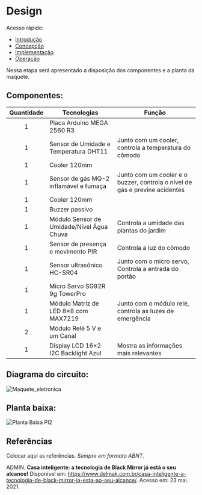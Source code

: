 # Design

Acesso rápido:
  - [Introdução](./README.md)
  - [Concepção](./concepcao.md)
  - [Implementação](./implementacao.md)
  - [Operação](./operacao.md)

Nessa etapa será apresentado a disposição dos componentes e a planta da maquete.

## Componentes:

Quantidade  | Tecnologias | Função
:---------:   | ------   | ------
1           | Placa Arduino MEGA 2560 R3                   |
1           | Sensor de Umidade e Temperatura DHT11        | Junto com um cooler, controla a temperatura do cômodo
1           | Cooler 120mm                                 |
1           | Sensor de gás MQ-2 inflamável e fumaça       | Junto com um cooler e o buzzer, controla o nível de gás e previne acidentes
1           | Cooler 120mm                                 |
1           | Buzzer passivo                               |
1           | Módulo Sensor de Umidade/Nível Água Chuva    | Controla a umidade das plantas do jardim
1           |	Sensor de presença e movimento PIR           | Controla a luz do cômodo
1           | Sensor ultrasônico HC-SR04                   | Junto com o micro servo, Controla a entrada do portão
1           | Micro Servo SG92R 9g TowerPro                |
1           | Módulo Matriz de LED 8×8 com MAX7219         | Junto com o módulo relé, controla as luzes de emergência
2           | Módulo Relé 5 V e um Canal                   |
1           | Display LCD 16×2 I2C Backlight Azul          | Mostra as informações mais relevantes



## Diagrama do circuito:


![Maquete_eletronica](https://user-images.githubusercontent.com/93286152/156659275-8793f6de-57a7-4c79-8235-0e856854ee82.png)


## Planta baixa:


![Planta Baixa PI2](https://user-images.githubusercontent.com/93286152/152165926-d94206d5-7c95-40d2-aad2-73dcb3c7b561.png)



## Referências

Colocar aqui as referências. _Sempre em formato ABNT_.

ADMIN. **Casa inteligente: a tecnologia de Black Mirror já está o seu alcance!** Disponível em: <https://www.delmak.com.br/casa-inteligente-a-tecnologia-de-black-mirror-ja-esta-ao-seu-alcance/>. Acesso em: 23 mai. 2021.
